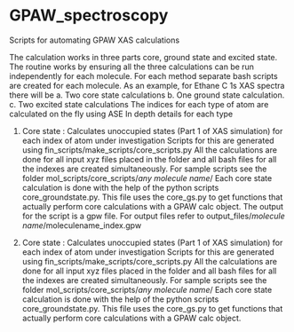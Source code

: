 # GPAW_spectroscopy
 Scripts for automating GPAW XAS calculations
 
The calculation works in three parts core, ground state and excited state. The routine works by ensuring all the three calculations can be run independently for each   molecule. For each method separate bash scripts are created for each molecule. As an example, for Ethane C 1s XAS spectra there will be 
a. Two core state calculations
b. One ground state calculation.
c. Two excited state calculations
The indices for each type of atom are calculated on the fly using ASE
In depth details for each type
 1. Core state : Calculates unoccupied states (Part 1 of XAS simulation) for each index of atom under investigation
 Scripts for this are generated using fin_scripts/make_scripts/core_scripts.py
 All the calculations are done for all input xyz files placed in the folder and all bash files for all the indexes are created simultaneously. 
 For sample scripts see the folder mol_scripts/core_scripts/*any molecule name*/
 Each core state calculation is done with the help of the python scripts core_groundstate.py. This file uses the core_gs.py to get functions that actually perform core calculations with a GPAW calc object. The output for the script is a gpw file.
 For output files refer to output_files/*molecule name*/moleculename_index.gpw

  2. Core state : Calculates unoccupied states (Part 1 of XAS simulation) for each index of atom under investigation
 Scripts for this are generated using fin_scripts/make_scripts/core_scripts.py
 All the calculations are done for all input xyz files placed in the folder and all bash files for all the indexes are created simultaneously. 
 For sample scripts see the folder mol_scripts/core_scripts/*any molecule name*/
 Each core state calculation is done with the help of the python scripts core_groundstate.py. This file uses the core_gs.py to get functions that actually perform core   calculations with a GPAW calc object.
 
 
 
